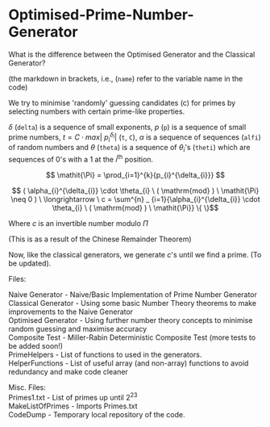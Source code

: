 # Optimised-Prime-Number-Generator

What is the difference between the Optimised Generator and the Classical Generator? <br />

(the markdown in brackets, i.e., (`name`) refer to the variable name in the code) <br />

We try to minimise 'randomly' guessing candidates (c) for primes by selecting numbers with certain prime-like properties. <br />

$\delta$ (`delta`) is a sequence of small exponents, $p$ (`p`) is a sequence of small prime numbers, $t = C \cdot max | \ p_{i}^{\delta_{i}} |$ (`t`, `C`), $\alpha$ is a sequence of sequences (`alfi`) of random numbers and $\theta$ (`theta`) is a sequence of $\theta_{i}$'s (`theti`)  which are sequences of $0$'s with a $1$ at the $i^{\text{th}}$ position.

$$ \mathit{\Pi} = \prod_{i=1}^{k}{p_{i}^{\delta_{i}}} $$

$$ ( \alpha_{i}^{\delta_{i}} \cdot \theta_{i} \ ( \mathrm{mod} ) \ \mathit{\Pi} \neq 0 ) \ \longrightarrow \ c = 
\sum^{n} _ {i=1}{\alpha_{i}^{\delta_{i}} \cdot \theta_{i} \ ( \mathrm{mod} ) \ \mathit{\Pi}} \{  \}$$ 

Where $c$ is an invertible number modulo $\mathit{\Pi}$ <br />

(This is as a result of the Chinese Remainder Theorem)

Now, like the classical generators, we generate $c$'s until we find a prime. (To be updated). <br />

Files: <br />

Naive Generator - Naive/Basic Implementation of Prime Number Generator <br />
Classical Generator - Using some basic Number Theory theorems to make improvements to the Naive Generator <br />
Optimised Generator - Using further number theory concepts to minimise random guessing and maximise accuracy <br />
Composite Test - Miller-Rabin Deterministic Composite Test (more tests to be added soon!) <br />
PrimeHelpers - List of functions to used in the generators. <br />
HelperFunctions - List of useful array (and non-array) functions to avoid redundancy and make code cleaner <br />

Misc. Files: <br />
Primes1.txt - List of primes up until $2^{23}$ <br />
MakeListOfPrimes - Imports Primes.txt <br />
CodeDump - Temporary local repository of the code. <br />
